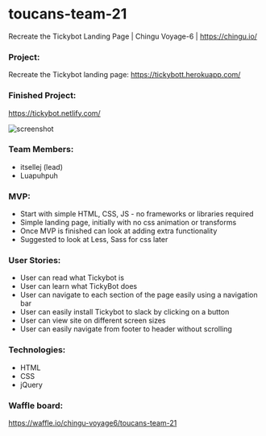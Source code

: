 # toucans-team-21
Recreate the Tickybot Landing Page | Chingu Voyage-6 | https://chingu.io/

### Project: ###

Recreate the Tickybot landing page: https://tickybott.herokuapp.com/

### Finished Project: ###
https://tickybot.netlify.com/

![screenshot](https://res.cloudinary.com/itsellej/image/upload/v1533719910/projects-gif/tickybot-screenshot.png)

### Team Members: ###
- itsellej (lead)
- Luapuhpuh

### MVP: ###
- Start with simple HTML, CSS, JS - no frameworks or libraries required
- Simple landing page, initially with no css animation or transforms
- Once MVP is finished can look at adding extra functionality
- Suggested to look at Less, Sass for css later

### User Stories: ###
- User can read what Tickybot is
- User can learn what TickyBot does
- User can navigate to each section of the page easily using a navigation bar
- User can easily install Tickybot to slack by clicking on a button
- User can view site on different screen sizes
- User can easily navigate from footer to header without scrolling

### Technologies: ###
- HTML
- CSS
- jQuery

### Waffle board: ###
https://waffle.io/chingu-voyage6/toucans-team-21
